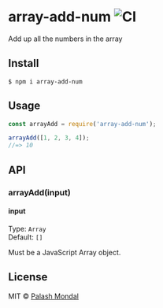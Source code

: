# array-add-num ![CI](https://github.com/palashmon/array-add-num/actions/workflows/main.yml/badge.svg)

Add up all the numbers in the array

## Install

```
$ npm i array-add-num
```

## Usage

```js
const arrayAdd = require('array-add-num');

arrayAdd([1, 2, 3, 4]);
//=> 10
```

## API

### arrayAdd(input)

#### input

Type: `Array`<br>
Default: `[]`

Must be a JavaScript Array object.

## License

MIT © [Palash Mondal](https://github.com/palashmon)
